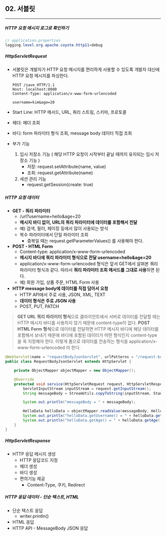 ## 02. 서블릿

----

##### HTTP 요청 메시지 로그로 확인하기

```java
// application.properties
logging.level.org.apache.coyote.http11=debug
```



##### HttpServletRequest

- 서블릿은 개발자가 HTTP 요청 메시지를 편리하게 사용할 수 있도록 개발자 대신에 HTTP 요청 메시지를 파싱한다.

  ```http
  POST /save HTTP/1.1 
  Host: localhost:8080
  Content-Type: application/x-www-form-urlencoded
  
  username=kim&age=20
  ```

- Start Line: HTTP 메서드, URL, 쿼리 스트링, 스키마, 프로토콜
- 헤더: 헤더 조회
- 바디: form 파라미터 형식 조회, message body 데이터 직접 조회
- 부가 기능
  1. 임시 저장소 기능 ( 해당 HTTP 요청이 시작부터 끝날 때까지 유지되는 임시 저장소 기능 )
     - 저장: request.setAttribute(name, value)
     - 조회: request.getAttribute(name)
  2. 세션 관리 기능
     - request.getSession(create: true)

##### 

##### HTTP 요청 데이터

- **GET - 쿼리 파라미터**
  - /url?username=hello&age=20
  - **메시지 바디 없이, URL의 쿼리 파라미터에 데이터를 포함해서 전달**
  - 예) 검색, 필터, 페이징 등에서 많이 사용되는 방식
  - 복수 파라미터에서 단일 파라미터 조회
    - 중복일 때는 request.getParameterValues() 를 사용해야 한다.
- **POST - HTML Form**
  - Content-type: application/x-www-form-urlencoded
  - **메시지 바디에 쿼리 파라미터 형식으로 전달 username=hello&age=20**
  - application/x-www-form-urlencoded 형식은 앞서 GET에서 살펴본 쿼리 파라미터 형식과 같다. 
    따라서 **쿼리 파라미터 조회 메서드를 그대로 사용**하면 된다.
  - 예) 회원 가입, 상품 주문, HTML Form 사용
- **HTTP message body에 데이터를 직접 담아서 요청**
  - HTTP API에서 주로 사용, JSON, XML, TEXT
  - **데이터 형식은 주로 JSON 사용**
  - POST, PUT, PATCH

> **GET URL** **쿼리 파라미터 형식**으로 클라이언트에서 서버로 데이터를 전달할 때는 HTTP 메시지 바디를 사용하지 않기 때문에 content-type이 없다.
> **POST HTML Form** **형식**으로 데이터를 전달하면 HTTP 메시지 바디에 해당 데이터를 포함해서 보내기 때문에 바디에 포함된 데이터가 어떤 형식인지 content-type을 꼭 지정해야 한다. 이렇게 폼으로 데이터를 전송하는 형식을 application/x-www-form-urlencoded 라 한다.

```java
@WebServlet(name = "requestBodyJsonServlet", urlPatterns = "/request-body-json")
public class RequestBodyJsonServlet extends HttpServlet {

    private ObjectMapper objectMapper = new ObjectMapper();

    @Override
    protected void service(HttpServletRequest request, HttpServletResponse response) throws ServletException, IOException {
        ServletInputStream inputStream = request.getInputStream();
        String messageBody = StreamUtils.copyToString(inputStream, StandardCharsets.UTF_8);

        System.out.println("messageBody = " + messageBody);

        HelloData helloData = objectMapper.readValue(messageBody, HelloData.class);
        System.out.println("helloData.getUsername() = " + helloData.getUsername());
        System.out.println("helloData.getAge() = " + helloData.getAge());
    }
}

```



##### HttpServletResponse

- HTTP 응답 메시지 생성
  - HTTP 응답코드 지정
  - 헤더 생성
  - 바디 생성
  - 편의기능 제공
    - Content-Type, 쿠키, Redirect



##### HTTP 응답 데이터 - 단순 텍스트, HTML

- 단순 텍스트 응답
  - writer.println()
- HTML 응답
- HTTP API - MessageBody JSON 응답
